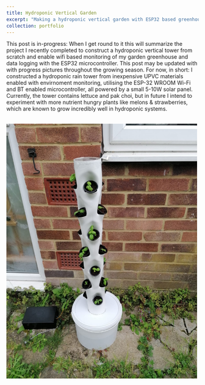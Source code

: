 ```yaml
---
title: Hydroponic Vertical Garden
excerpt: "Making a hydroponic vertical garden with ESP32 based greenhouse monitoring and data logging"
collection: portfolio
---
```

This post is in-progress: When I get round to it this will summarize the project I recently completed to construct a hydroponic vertical tower from scratch and enable wifi based monitoring of my garden greenhouse and data logging with the ESP32 microcontroller. This post may be updated with with progress pictures throughout the growing season. For now, in short: I constructed a hydroponic rain tower from inexpensive UPVC materials enabled with envirnoment monitoring, utilising the ESP-32 WROOM Wi-Fi and BT enabled microcontroller, all powered by a small 5-10W solar panel. Currently, the tower contains lettuce and pak choi, but in future I intend to experiment with more nutrient hungry plants like melons & strawberries, which are known to grow incredibly well in hydroponic systems. 

<br/><img src='/images/hydroponicsTower.jpeg' alt='Hydroponic vertical tower' width = '500'>